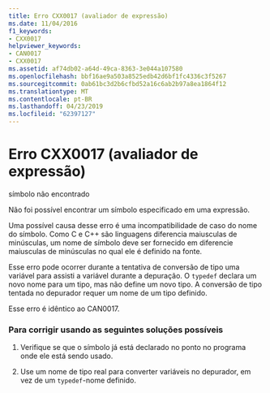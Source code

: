 ```yaml
---
title: Erro CXX0017 (avaliador de expressão)
ms.date: 11/04/2016
f1_keywords:
- CXX0017
helpviewer_keywords:
- CAN0017
- CXX0017
ms.assetid: af74db02-a64d-49ca-8363-3e044a107580
ms.openlocfilehash: bbf16ae9a503a8525edb42d6bf1fc4336c3f5267
ms.sourcegitcommit: 0ab61bc3d2b6cfbd52a16c6ab2b97a8ea1864f12
ms.translationtype: MT
ms.contentlocale: pt-BR
ms.lasthandoff: 04/23/2019
ms.locfileid: "62397127"
---
```

# <a name="expression-evaluator-error-cxx0017"></a>Erro CXX0017 (avaliador de expressão)

símbolo não encontrado

Não foi possível encontrar um símbolo especificado em uma expressão.

Uma possível causa desse erro é uma incompatibilidade de caso do nome do símbolo. Como C e C++ são linguagens diferencia maiusculas de minúsculas, um nome de símbolo deve ser fornecido em diferencie maiusculas de minúsculas no qual ele é definido na fonte.

Esse erro pode ocorrer durante a tentativa de conversão de tipo uma variável para assisti a variável durante a depuração. O `typedef` declara um novo nome para um tipo, mas não define um novo tipo. A conversão de tipo tentada no depurador requer um nome de um tipo definido.

Esse erro é idêntico ao CAN0017.

### <a name="to-fix-by-using-the-following-possible-solutions"></a>Para corrigir usando as seguintes soluções possíveis

1. Verifique se que o símbolo já está declarado no ponto no programa onde ele está sendo usado.

1. Use um nome de tipo real para converter variáveis no depurador, em vez de um `typedef`-nome definido.